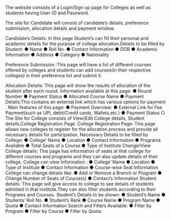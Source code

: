 The website consists of a Login/Sign up page for Colleges as well as students having User-ID and Password.

The site for Candidate will consist of candidate’s details, preference submission, allocation details and payment window.

Candidate’s Details: In this page Student’s can fill their personal and academic details for the purpose of college allocation.Details to be filled by Student:
●
Name
●
Roll No.
●
Contact Information
●
DOB
●
Academic Information
●
Address
●
Category
●
Nationality

Preference Submission :This page will have a list of different courses offered by colleges and students can add courses(in their respective colleges) in their preference list and submit it.

Allocation Details: This page will show the results of allocation of the student after each round.
Information available at this page:
●
Round Number
●
Payment Status
●
Allocated Course Name
●
Payment Details:This contains an external link which has various options for payment .
Main features of this page:
●
Payment Overview:
●
External Link for Fee Payment(such as UPI, debit/Credit cards, Wallets,etc.)
●
Payment Status
○
The Site for College consists of View/Edit College details, Student details,College Registration Page.
College Registration Page: This page allows new colleges to register for the allocation process and provide all necessary details for participation.
Necessary Details to be filled by College:
●
College’ Name
●
Location
●
Contact Information
●
Programs Available
●
Total Seats of a Course
●
Type of Institute
Change/View College details: This page has information of seats at that college for different courses and programs and they can also update details of their college.
College can view Information :
●
College’ Name
●
Location
●
Type of Institute
●
Contact Information
●
Course-wise Seat Information
College can change details like:
●
Add or Remove a Branch or Program
●
Change Number of Seats of Course(s)
●
Contact’s Information
Student details: This page will give access to college to see details of students admitted in that institute.They can also filter students according to their Programs and Courses.
Student’s Details to be shown:
●
Student’s Name
●
Students’ Roll No.
●
Student’s Rank
●
Course Name
●
Program Name
●
Quota
●
Contact Information
Search and Filters Available:
●
Filter by Program
●
Filter by Course
●
Filter by Quota
